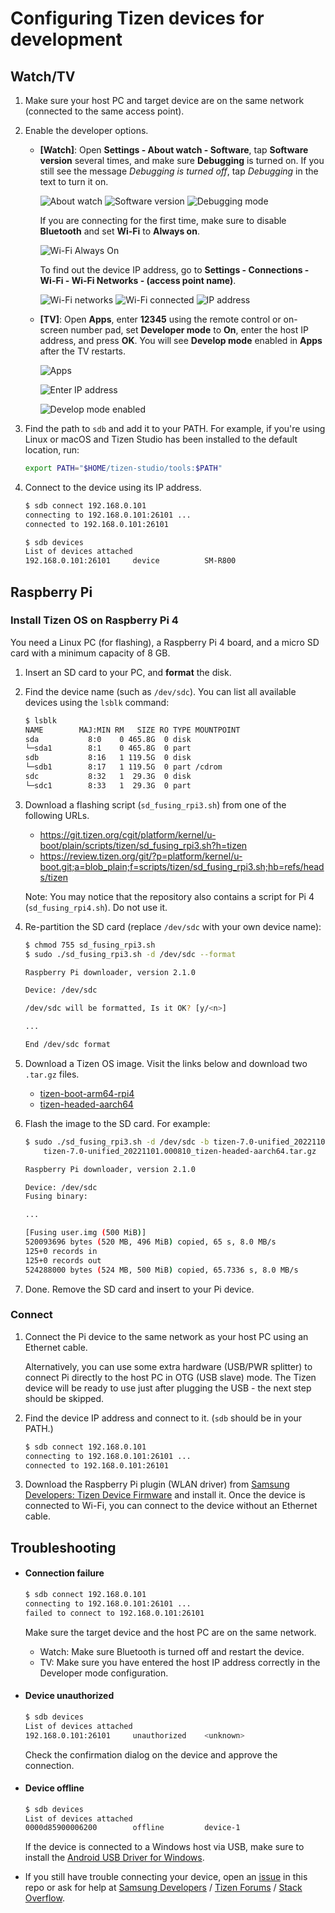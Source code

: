 # Configuring Tizen devices for development

## Watch/TV

1. Make sure your host PC and target device are on the same network (connected to the same access point).

1. Enable the developer options.

   - **[Watch]**: Open **Settings - About watch - Software**, tap **Software version** several times, and make sure **Debugging** is turned on. If you still see the message _Debugging is turned off_, tap _Debugging_ in the text to turn it on.

     ![About watch](images/watch-developer-option-1.png) ![Software version](images/watch-developer-option-2.png) ![Debugging mode](images/watch-developer-option-3.png)

     If you are connecting for the first time, make sure to disable **Bluetooth** and set **Wi-Fi** to **Always on**.

     ![Wi-Fi Always On](images/watch-developer-option-4.png)

     To find out the device IP address, go to **Settings - Connections - Wi-Fi - Wi-Fi Networks - (access point name)**.

     ![Wi-Fi networks](images/watch-developer-option-5.png) ![Wi-Fi connected](images/watch-developer-option-6.png) ![IP address](images/watch-developer-option-7.png)

   - **[TV]**: Open **Apps**, enter **12345** using the remote control or on-screen number pad, set **Developer mode** to **On**, enter the host IP address, and press **OK**. You will see **Develop mode** enabled in **Apps** after the TV restarts.

     ![Apps](images/tv-developer-option-1.png)

     ![Enter IP address](images/tv-developer-option-2.png)

     ![Develop mode enabled](images/tv-developer-option-3.png)

1. Find the path to `sdb` and add it to your PATH. For example, if you're using Linux or macOS and Tizen Studio has been installed to the default location, run:

   ```sh
   export PATH="$HOME/tizen-studio/tools:$PATH"
   ```

1. Connect to the device using its IP address.

   ```sh
   $ sdb connect 192.168.0.101
   connecting to 192.168.0.101:26101 ...
   connected to 192.168.0.101:26101

   $ sdb devices
   List of devices attached
   192.168.0.101:26101     device          SM-R800
   ```

## Raspberry Pi

### Install Tizen OS on Raspberry Pi 4

You need a Linux PC (for flashing), a Raspberry Pi 4 board, and a micro SD card with a minimum capacity of 8 GB.

1. Insert an SD card to your PC, and **format** the disk.

1. Find the device name (such as `/dev/sdc`). You can list all available devices using the `lsblk` command:

   ```sh
   $ lsblk
   NAME        MAJ:MIN RM   SIZE RO TYPE MOUNTPOINT
   sda           8:0    0 465.8G  0 disk
   └─sda1        8:1    0 465.8G  0 part
   sdb           8:16   1 119.5G  0 disk
   └─sdb1        8:17   1 119.5G  0 part /cdrom
   sdc           8:32   1  29.3G  0 disk
   └─sdc1        8:33   1  29.3G  0 part
   ```

1. Download a flashing script (`sd_fusing_rpi3.sh`) from one of the following URLs.

   - https://git.tizen.org/cgit/platform/kernel/u-boot/plain/scripts/tizen/sd_fusing_rpi3.sh?h=tizen
   - https://review.tizen.org/git/?p=platform/kernel/u-boot.git;a=blob_plain;f=scripts/tizen/sd_fusing_rpi3.sh;hb=refs/heads/tizen

   Note: You may notice that the repository also contains a script for Pi 4 (`sd_fusing_rpi4.sh`). Do not use it.

1. Re-partition the SD card (replace `/dev/sdc` with your own device name):

   ```sh
   $ chmod 755 sd_fusing_rpi3.sh
   $ sudo ./sd_fusing_rpi3.sh -d /dev/sdc --format

   Raspberry Pi downloader, version 2.1.0

   Device: /dev/sdc

   /dev/sdc will be formatted, Is it OK? [y/<n>]

   ...

   End /dev/sdc format
   ```

1. Download a Tizen OS image. Visit the links below and download two `.tar.gz` files.

   - [tizen-boot-arm64-rpi4](http://download.tizen.org/releases/milestone/TIZEN/Tizen/Tizen-Unified/latest/images/standard/tizen-boot-arm64-rpi4)
   - [tizen-headed-aarch64](http://download.tizen.org/releases/milestone/TIZEN/Tizen/Tizen-Unified/latest/images/standard/tizen-headed-aarch64)

1. Flash the image to the SD card. For example:

   ```sh
   $ sudo ./sd_fusing_rpi3.sh -d /dev/sdc -b tizen-7.0-unified_20221101.000810_tizen-boot-arm64-rpi4.tar.gz \
       tizen-7.0-unified_20221101.000810_tizen-headed-aarch64.tar.gz

   Raspberry Pi downloader, version 2.1.0

   Device: /dev/sdc
   Fusing binary:

   ...

   [Fusing user.img (500 MiB)]
   520093696 bytes (520 MB, 496 MiB) copied, 65 s, 8.0 MB/s
   125+0 records in
   125+0 records out
   524288000 bytes (524 MB, 500 MiB) copied, 65.7336 s, 8.0 MB/s
   ```

1. Done. Remove the SD card and insert to your Pi device.

### Connect

1. Connect the Pi device to the same network as your host PC using an Ethernet cable.

   Alternatively, you can use some extra hardware (USB/PWR splitter) to connect Pi directly to the host PC in OTG (USB slave) mode. The Tizen device will be ready to use just after plugging the USB - the next step should be skipped.

1. Find the device IP address and connect to it. (`sdb` should be in your PATH.)

   ```sh
   $ sdb connect 192.168.0.101
   connecting to 192.168.0.101:26101 ...
   connected to 192.168.0.101:26101
   ```

1. Download the Raspberry Pi plugin (WLAN driver) from [Samsung Developers: Tizen Device Firmware](https://developer.samsung.com/tizen/TizenDeviceFirmware.html) and install it. Once the device is connected to Wi-Fi, you can connect to the device without an Ethernet cable.

## Troubleshooting

- #### Connection failure

  ```sh
  $ sdb connect 192.168.0.101
  connecting to 192.168.0.101:26101 ...
  failed to connect to 192.168.0.101:26101
  ```

  Make sure the target device and the host PC are on the same network.

  - Watch: Make sure Bluetooth is turned off and restart the device.
  - TV: Make sure you have entered the host IP address correctly in the Developer mode configuration.

- #### Device unauthorized

  ```sh
  $ sdb devices
  List of devices attached
  192.168.0.101:26101     unauthorized    <unknown>
  ```

  Check the confirmation dialog on the device and approve the connection.

- #### Device offline

  ```sh
  $ sdb devices
  List of devices attached
  0000d85900006200        offline         device-1
  ```

  If the device is connected to a Windows host via USB, make sure to install the [Android USB Driver for Windows](https://developer.samsung.com/mobile/android-usb-driver.html).

- If you still have trouble connecting your device, open an [issue](https://github.com/flutter-tizen/flutter-tizen/issues) in this repo or ask for help at [Samsung Developers](https://forum.developer.samsung.com) / [Tizen Forums](https://developer.tizen.org/forums/sdk-ide/active) / [Stack Overflow](https://stackoverflow.com/questions/tagged/tizen).
